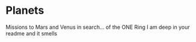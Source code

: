 # Planets
Missions to Mars and Venus in search... of the ONE Ring
I am deep in your readme and it smells
